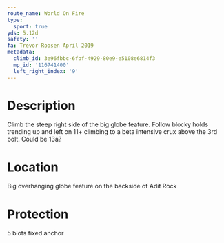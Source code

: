 ```yaml
---
route_name: World On Fire
type:
  sport: true
yds: 5.12d
safety: ''
fa: Trevor Roosen April 2019
metadata:
  climb_id: 3e96fbbc-6fbf-4929-80e9-e5108e6814f3
  mp_id: '116741400'
  left_right_index: '9'
---
```

# Description
Climb the steep right side of the big globe feature. Follow blocky holds trending up and left on 11+ climbing to a beta intensive crux above the 3rd bolt. Could be 13a?

# Location
Big overhanging globe feature on the backside of Adit Rock

# Protection
5 blots fixed anchor
